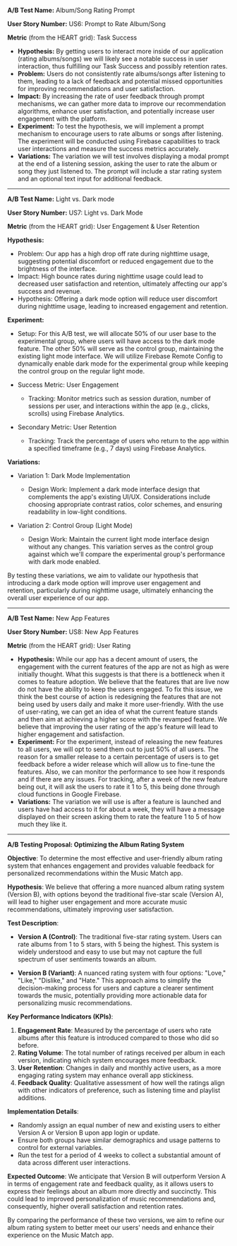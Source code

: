 **A/B Test Name:** Album/Song Rating Prompt

**User Story Number:** US6: Prompt to Rate Album/Song

**Metric** (from the HEART grid): Task Success

- **Hypothesis:** By getting users to interact more inside of our application (rating albums/songs) we will likely see a notable success in user interaction, thus fulfilling our Task Success and possibly retention rates.
- **Problem:** Users do not consistently rate albums/songs after listening to them, leading to a lack of feedback and potential missed opportunities for improving recommendations and user satisfaction.
- **Impact:** By increasing the rate of user feedback through prompt mechanisms, we can gather more data to improve our recommendation algorithms, enhance user satisfaction, and potentially increase user engagement with the platform.
- **Experiment:** To test the hypothesis, we will implement a prompt mechanism to encourage users to rate albums or songs after listening. The experiment will be conducted using Firebase capabilities to track user interactions and measure the success metrics accurately.
- **Variations:** The variation we will test involves displaying a modal prompt at the end of a listening session, asking the user to rate the album or song they just listened to. The prompt will include a star rating system and an optional text input for additional feedback. 
___
**A/B Test Name:** Light vs. Dark mode

**User Story Number:** US7: Light vs. Dark Mode

**Metric** (from the HEART grid): User Engagement & User Retention

**Hypothesis:**
- Problem: Our app has a high drop off rate during nighttime usage, suggesting potential discomfort or reduced engagement due to the brightness of the interface.
- Impact: High bounce rates during nighttime usage could lead to decreased user satisfaction and retention, ultimately affecting our app's success and revenue.
- Hypothesis: Offering a dark mode option will reduce user discomfort during nighttime usage, leading to increased engagement and retention.

**Experiment:**
- Setup: For this A/B test, we will allocate 50% of our user base to the experimental group, where users will have access to the dark mode feature. The other 50% will serve as the control group, maintaining the existing light mode interface. We will utilize Firebase Remote Config to dynamically enable dark mode for the experimental group while keeping the control group on the regular light mode.

- Success Metric: User Engagement
  - Tracking: Monitor metrics such as session duration, number of sessions per user, and interactions within the app (e.g., clicks, scrolls) using Firebase Analytics.
- Secondary Metric: User Retention
  - Tracking: Track the percentage of users who return to the app within a specified timeframe (e.g., 7 days) using Firebase Analytics.

**Variations:**
- Variation 1: Dark Mode Implementation
  - Design Work: Implement a dark mode interface design that complements the app's existing UI/UX. Considerations include choosing appropriate contrast ratios, color schemes, and ensuring readability in low-light conditions.

- Variation 2: Control Group (Light Mode)
  - Design Work: Maintain the current light mode interface design without any changes. This variation serves as the control group against which we'll compare the experimental group's performance with dark mode enabled.

By testing these variations, we aim to validate our hypothesis that introducing a dark mode option will improve user engagement and retention, particularly during nighttime usage, ultimately enhancing the overall user experience of our app.

___
**A/B Test Name:** New App Features

**User Story Number:** US8: New App Features

**Metric** (from the HEART grid): User Rating

- **Hypothesis:** While our app has a decent amount of users, the engagement with the current features of the app are not as high as were initially thought. What this suggests is that there is a bottleneck when it comes to feature adoption. We believe that the features that are live now do not have the ability to keep the users engaged. To fix this issue, we think the best course of action is redesigning the features that are not being used by users daily and make it more user-friendly. With the use of user-rating, we can get an idea of what the current feature stands and then aim at achieving a higher score with the revamped feature. We believe that improving the user rating of the app's feature will lead to higher engagement and satisfaction.
- **Experiment:** For the experiment, instead of releasing the new features to all users, we will opt to send them out to just 50% of all users. The reason for a smaller release to a certain percentage of users is to get feedback before a wider release which will allow us to fine-tune the features. Also, we can monitor the performance to see how it responds and if there are any issues. For tracking, after a week of the new feature being out, it will ask the users to rate it 1 to 5, this being done through cloud functions in Google Firebase.
- **Variations:** The variation we will use is after a feature is launched and users have had access to it for about a week, they will have a message displayed on their screen asking them to rate the feature 1 to 5 of how much they like it.
___

**A/B Testing Proposal: Optimizing the Album Rating System**

**Objective**: To determine the most effective and user-friendly album rating system that enhances engagement and provides valuable feedback for personalized recommendations within the Music Match app.

**Hypothesis**: We believe that offering a more nuanced album rating system (Version B), with options beyond the traditional five-star scale (Version A), will lead to higher user engagement and more accurate music recommendations, ultimately improving user satisfaction.

**Test Description**:

- **Version A (Control)**: The traditional five-star rating system. Users can rate albums from 1 to 5 stars, with 5 being the highest. This system is widely understood and easy to use but may not capture the full spectrum of user sentiments towards an album.

- **Version B (Variant)**: A nuanced rating system with four options: "Love," "Like," "Dislike," and "Hate." This approach aims to simplify the decision-making process for users and capture a clearer sentiment towards the music, potentially providing more actionable data for personalizing music recommendations.

**Key Performance Indicators (KPIs)**:
1. **Engagement Rate**: Measured by the percentage of users who rate albums after this feature is introduced compared to those who did so before.
2. **Rating Volume**: The total number of ratings received per album in each version, indicating which system encourages more feedback.
3. **User Retention**: Changes in daily and monthly active users, as a more engaging rating system may enhance overall app stickiness.
4. **Feedback Quality**: Qualitative assessment of how well the ratings align with other indicators of preference, such as listening time and playlist additions.

**Implementation Details**:
- Randomly assign an equal number of new and existing users to either Version A or Version B upon app login or update.
- Ensure both groups have similar demographics and usage patterns to control for external variables.
- Run the test for a period of 4 weeks to collect a substantial amount of data across different user interactions.

**Expected Outcome**:
We anticipate that Version B will outperform Version A in terms of engagement rate and feedback quality, as it allows users to express their feelings about an album more directly and succinctly. This could lead to improved personalization of music recommendations and, consequently, higher overall satisfaction and retention rates.

By comparing the performance of these two versions, we aim to refine our album rating system to better meet our users' needs and enhance their experience on the Music Match app.
<!--- replace this text with your user story! (Be sure to delete this comment afterwards!) -->

